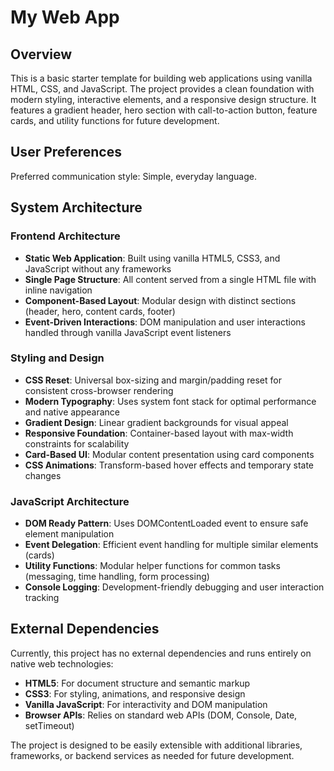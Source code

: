 # My Web App

## Overview

This is a basic starter template for building web applications using vanilla HTML, CSS, and JavaScript. The project provides a clean foundation with modern styling, interactive elements, and a responsive design structure. It features a gradient header, hero section with call-to-action button, feature cards, and utility functions for future development.

## User Preferences

Preferred communication style: Simple, everyday language.

## System Architecture

### Frontend Architecture
- **Static Web Application**: Built using vanilla HTML5, CSS3, and JavaScript without any frameworks
- **Single Page Structure**: All content served from a single HTML file with inline navigation
- **Component-Based Layout**: Modular design with distinct sections (header, hero, content cards, footer)
- **Event-Driven Interactions**: DOM manipulation and user interactions handled through vanilla JavaScript event listeners

### Styling and Design
- **CSS Reset**: Universal box-sizing and margin/padding reset for consistent cross-browser rendering
- **Modern Typography**: Uses system font stack for optimal performance and native appearance
- **Gradient Design**: Linear gradient backgrounds for visual appeal
- **Responsive Foundation**: Container-based layout with max-width constraints for scalability
- **Card-Based UI**: Modular content presentation using card components
- **CSS Animations**: Transform-based hover effects and temporary state changes

### JavaScript Architecture
- **DOM Ready Pattern**: Uses DOMContentLoaded event to ensure safe element manipulation
- **Event Delegation**: Efficient event handling for multiple similar elements (cards)
- **Utility Functions**: Modular helper functions for common tasks (messaging, time handling, form processing)
- **Console Logging**: Development-friendly debugging and user interaction tracking

## External Dependencies

Currently, this project has no external dependencies and runs entirely on native web technologies:

- **HTML5**: For document structure and semantic markup
- **CSS3**: For styling, animations, and responsive design
- **Vanilla JavaScript**: For interactivity and DOM manipulation
- **Browser APIs**: Relies on standard web APIs (DOM, Console, Date, setTimeout)

The project is designed to be easily extensible with additional libraries, frameworks, or backend services as needed for future development.